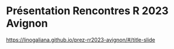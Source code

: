 # Présentation Rencontres R 2023 Avignon

https://linogaliana.github.io/prez-rr2023-avignon/#/title-slide
